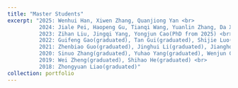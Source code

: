 ```yaml
---
title: "Master Students"
excerpt: "2025: Wenhui Han, Xiwen Zhang, Quanjiong Yan <br>
          2024: Jiale Pei, Haopeng Gu, Tianqi Wang, Yuanlin Zhang, Da Xu <br>
          2023: Zihan Liu, Jingqi Yang, Yongjun Cao(PhD from 2025) <br>
          2022: Guifeng Gao(graduated), Tan Gui(graduated), Shijie Luo(graduated) <br>
          2021: Zhenbiao Guo(graduated), Jinghui Li(graduated), Jianghong Yang(PhD from 2023), Zhenyang Cao(graduated), Feng Yang(graduated) <br>
          2020: Sinuo Zhang(graduated), Yuhao Yang(graduated), Wenjun Chen(graduated) <br>
          2019: Wei Zheng(graduated), Shihao He(graduated) <br>
          2018: Zhongyuan Liao(graduated)"
collection: portfolio
---
```

